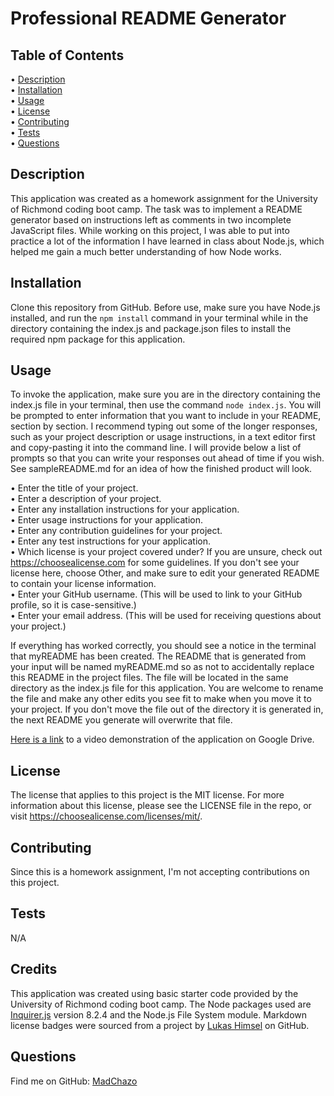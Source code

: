 # Professional README Generator

## Table of Contents

• [Description](#description)  
• [Installation](#installation)  
• [Usage](#usage)  
• [License](#license)  
• [Contributing](#contributing)  
• [Tests](#tests)  
• [Questions](#questions)

## Description

This application was created as a homework assignment for the University of Richmond coding boot camp. The task was to implement a README generator based on instructions left as comments in two incomplete JavaScript files. While working on this project, I was able to put into practice a lot of the information I have learned in class about Node.js, which helped me gain a much better understanding of how Node works.

## Installation

Clone this repository from GitHub. Before use, make sure you have Node.js installed, and run the `npm install` command in your terminal while in the directory containing the index.js and package.json files to install the required npm package for this application.

## Usage

To invoke the application, make sure you are in the directory containing the index.js file in your terminal, then use the command `node index.js`. You will be prompted to enter information that you want to include in your README, section by section. I recommend typing out some of the longer responses, such as your project description or usage instructions, in a text editor first and copy-pasting it into the command line. I will provide below a list of prompts so that you can write your responses out ahead of time if you wish. See sampleREADME.md for an idea of how the finished product will look.

• Enter the title of your project.  
• Enter a description of your project.  
• Enter any installation instructions for your application.  
• Enter usage instructions for your application.  
• Enter any contribution guidelines for your project.  
• Enter any test instructions for your application.  
• Which license is your project covered under? If you are unsure, check out https://choosealicense.com for some guidelines. If you don't see your license here, choose Other, and make sure to edit your generated README to contain your license information.  
• Enter your GitHub username. (This will be used to link to your GitHub profile, so it is case-sensitive.)  
• Enter your email address. (This will be used for receiving questions about your project.)  

If everything has worked correctly, you should see a notice in the terminal that myREADME has been created. The README that is generated from your input will be named myREADME.md so as not to accidentally replace this README in the project files. The file will be located in the same directory as the index.js file for this application. You are welcome to rename the file and make any other edits you see fit to make when you move it to your project. If you don't move the file out of the directory it is generated in, the next README you generate will overwrite that file.


[Here is a link](https://drive.google.com/file/d/1LY77J75SWPUS4WAS3cwKj70IPBn5Xms6/view?usp=sharing) to a video demonstration of the application on Google Drive.

## License

The license that applies to this project is the MIT license. For more information about this license, please see the LICENSE file in the repo, or visit https://choosealicense.com/licenses/mit/.

## Contributing

Since this is a homework assignment, I'm not accepting contributions on this project.

## Tests

N/A

## Credits

This application was created using basic starter code provided by the University of Richmond coding boot camp. The Node packages used are [Inquirer.js](https://www.npmjs.com/package/inquirer?activeTab=readme) version 8.2.4 and the Node.js File System module. Markdown license badges were sourced from a project by [Lukas Himsel](https://github.com/lukas-h) on GitHub. 

## Questions

Find me on GitHub: [MadChazo](https://github.com/MadChazo)